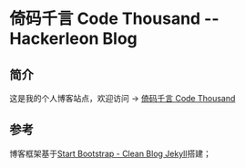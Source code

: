 # 倚码千言 Code Thousand -- Hackerleon Blog

## 简介

这是我的个人博客站点，欢迎访问 -> [倚码千言 Code Thousand](https://stillwaters.top/)

## 参考

博客框架基于[Start Bootstrap - Clean Blog Jekyll](https://startbootstrap.com/themes/clean-blog-jekyll/)搭建；
